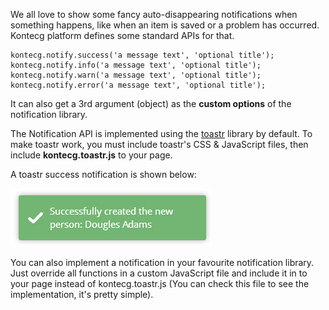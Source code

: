 We all love to show some fancy auto-disappearing notifications when
something happens, like when an item is saved or a problem has occurred.
Kontecg platform defines some standard APIs for that.

    kontecg.notify.success('a message text', 'optional title');
    kontecg.notify.info('a message text', 'optional title');
    kontecg.notify.warn('a message text', 'optional title');
    kontecg.notify.error('a message text', 'optional title');

It can also get a 3rd argument (object) as the **custom options** of the
notification library.

The Notification API is implemented using the
[toastr](http://codeseven.github.io/toastr/demo.html) library by
default. To make toastr work, you must include toastr's CSS &
JavaScript files, then include **kontecg.toastr.js** to your page.

A toastr success notification is shown below:

<img src="../images/success_notification.png" alt="Success notification using toastr.js" class="img-thumbnail" />

You can also implement a notification in your favourite notification
library. Just override all functions in a custom JavaScript file and
include it in to your page instead of kontecg.toastr.js (You can check this
file to see the implementation, it's pretty simple).
